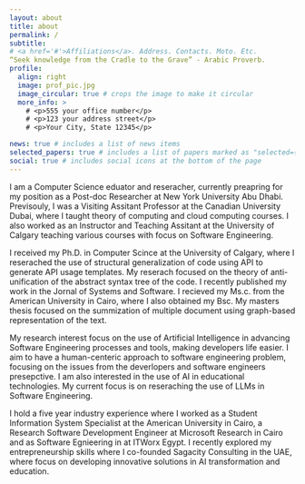 ```yaml
---
layout: about
title: about
permalink: /
subtitle: 
# <a href='#'>Affiliations</a>. Address. Contacts. Moto. Etc.
“Seek knowledge from the Cradle to the Grave” - Arabic Proverb.
profile:
  align: right
  image: prof_pic.jpg
  image_circular: true # crops the image to make it circular
  more_info: >
    # <p>555 your office number</p>
    # <p>123 your address street</p>
    # <p>Your City, State 12345</p>

news: true # includes a list of news items
selected_papers: true # includes a list of papers marked as "selected={true}"
social: true # includes social icons at the bottom of the page
---
```

I am a Computer Science eduator and reseracher, currently preapring for my position as a Post-doc Researcher at New York University Abu Dhabi. Previsouly, I was a Visiting Assitant Professor at the Canadian University Dubai, where I taught theory of computing and cloud computing courses. I also worked as an Instructor and Teaching Assitant at the University of Calgary teaching various courses with focus on Software Engineering.

I received my Ph.D. in Computer Scince at the University of Calgary, where I reserached the use of structural generalization of code using API to generate API usage templates. My reserach focused on the theory of anti-unification of the abstract syntax tree of the code. I recently published my work in the Jornal of Systems and Software. I recieved my Ms.c. from the American University in Cairo, where I also obtained my Bsc. My masters thesis focused on the summization of multiple document using graph-based representation of the text.

My research interest focus on the use of Artificial Intelligence in advancing Software Engineering processes and tools, making developers life easier. I aim to have a human-centeric approach to software engineering problem, focusing on the issues from the deverlopers and software engineers presepctive. I am also interested in the use of AI in educational technologies. My current focus is on reseraching the use of LLMs in Software Engineering.

I hold a five year industry experience where I worked as a Student Information System Specialist at the American University in Cairo, a Research Software Development Engineer at Microsoft Research in Cairo and as Software Egnieering in at ITWorx Egypt. I recently explored my entrepreneurship skills where I co-founded Sagacity Consulting in the UAE, where focus on developing innovative solutions in AI transformation and education. 
